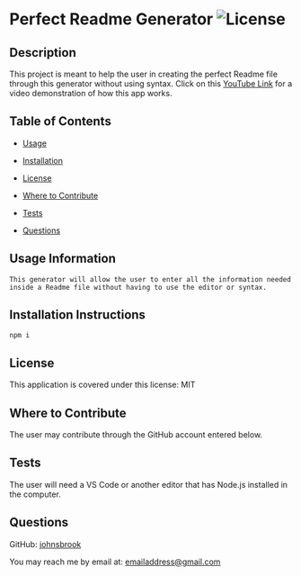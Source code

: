 
# Perfect Readme Generator  ![License](https://img.shields.io/badge/License-MIT-brightgreen.svg)  


## Description 
 
This project is meant to help the user in creating the perfect Readme file through this generator without using syntax. Click on this [YouTube Link](https://www.youtube.com/watch?v=PrpZc8VzfBM&t=2s) for a video demonstration of how this app works.


## Table of Contents 


* [Usage](#usage-information) 

* [Installation](#installation-instructions) 

* [License](#license) 

* [Where to Contribute](#where-to-contribute) 

* [Tests](#tests) 

* [Questions](#questions) 


## Usage Information 
 
    This generator will allow the user to enter all the information needed inside a Readme file without having to use the editor or syntax.    


## Installation Instructions 
 
    npm i   


## License 
 
This application is covered under this license: MIT

    
## Where to Contribute 
 
The user may contribute through the GitHub account entered below. 


## Tests 
 
The user will need a VS Code or another editor that has Node.js installed in the computer. 


## Questions 
 
GitHub: [johnsbrook](https://github.com/johnsbrook) 
 
You may reach me by email at: [emailaddress@gmail.com](mailto:emailaddress@gmail.com)
